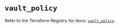 # `vault_policy`

Refer to the Terraform Registry for docs: [`vault_policy`](https://registry.terraform.io/providers/hashicorp/vault/5.3.0/docs/resources/policy).
